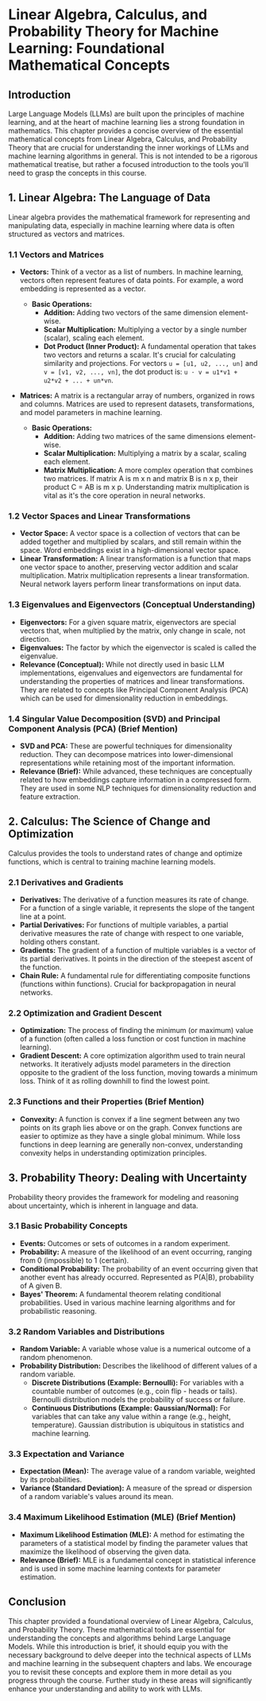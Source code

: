 # Linear Algebra, Calculus, and Probability Theory for Machine Learning: Foundational Mathematical Concepts

## Introduction

Large Language Models (LLMs) are built upon the principles of machine learning, and at the heart of machine learning lies a strong foundation in mathematics. This chapter provides a concise overview of the essential mathematical concepts from Linear Algebra, Calculus, and Probability Theory that are crucial for understanding the inner workings of LLMs and machine learning algorithms in general.  This is not intended to be a rigorous mathematical treatise, but rather a focused introduction to the tools you'll need to grasp the concepts in this course.

## 1. Linear Algebra: The Language of Data

Linear algebra provides the mathematical framework for representing and manipulating data, especially in machine learning where data is often structured as vectors and matrices.

### 1.1 Vectors and Matrices

*   **Vectors:** Think of a vector as a list of numbers. In machine learning, vectors often represent features of data points. For example, a word embedding is represented as a vector.
    *   **Basic Operations:**
        *   **Addition:** Adding two vectors of the same dimension element-wise.
        *   **Scalar Multiplication:** Multiplying a vector by a single number (scalar), scaling each element.
        *   **Dot Product (Inner Product):**  A fundamental operation that takes two vectors and returns a scalar. It's crucial for calculating similarity and projections. For vectors  `u = [u1, u2, ..., un]` and `v = [v1, v2, ..., vn]`, the dot product is: `u · v = u1*v1 + u2*v2 + ... + un*vn`.

*   **Matrices:** A matrix is a rectangular array of numbers, organized in rows and columns. Matrices are used to represent datasets, transformations, and model parameters in machine learning.
    *   **Basic Operations:**
        *   **Addition:** Adding two matrices of the same dimensions element-wise.
        *   **Scalar Multiplication:** Multiplying a matrix by a scalar, scaling each element.
        *   **Matrix Multiplication:**  A more complex operation that combines two matrices.  If matrix A is m x n and matrix B is n x p, their product C = AB is m x p.  Understanding matrix multiplication is vital as it's the core operation in neural networks.

### 1.2 Vector Spaces and Linear Transformations

*   **Vector Space:** A vector space is a collection of vectors that can be added together and multiplied by scalars, and still remain within the space.  Word embeddings exist in a high-dimensional vector space.
*   **Linear Transformation:** A linear transformation is a function that maps one vector space to another, preserving vector addition and scalar multiplication. Matrix multiplication represents a linear transformation.  Neural network layers perform linear transformations on input data.

### 1.3 Eigenvalues and Eigenvectors (Conceptual Understanding)

*   **Eigenvectors:** For a given square matrix, eigenvectors are special vectors that, when multiplied by the matrix, only change in scale, not direction.
*   **Eigenvalues:** The factor by which the eigenvector is scaled is called the eigenvalue.
*   **Relevance (Conceptual):** While not directly used in basic LLM implementations, eigenvalues and eigenvectors are fundamental for understanding the properties of matrices and linear transformations. They are related to concepts like Principal Component Analysis (PCA) which can be used for dimensionality reduction in embeddings.

### 1.4 Singular Value Decomposition (SVD) and Principal Component Analysis (PCA) (Brief Mention)

*   **SVD and PCA:** These are powerful techniques for dimensionality reduction. They can decompose matrices into lower-dimensional representations while retaining most of the important information.
*   **Relevance (Brief):**  While advanced, these techniques are conceptually related to how embeddings capture information in a compressed form. They are used in some NLP techniques for dimensionality reduction and feature extraction.

## 2. Calculus: The Science of Change and Optimization

Calculus provides the tools to understand rates of change and optimize functions, which is central to training machine learning models.

### 2.1 Derivatives and Gradients

*   **Derivatives:**  The derivative of a function measures its rate of change. For a function of a single variable, it represents the slope of the tangent line at a point.
*   **Partial Derivatives:** For functions of multiple variables, a partial derivative measures the rate of change with respect to one variable, holding others constant.
*   **Gradients:** The gradient of a function of multiple variables is a vector of its partial derivatives. It points in the direction of the steepest ascent of the function.
*   **Chain Rule:** A fundamental rule for differentiating composite functions (functions within functions). Crucial for backpropagation in neural networks.

### 2.2 Optimization and Gradient Descent

*   **Optimization:** The process of finding the minimum (or maximum) value of a function (often called a loss function or cost function in machine learning).
*   **Gradient Descent:** A core optimization algorithm used to train neural networks. It iteratively adjusts model parameters in the direction opposite to the gradient of the loss function, moving towards a minimum loss.  Think of it as rolling downhill to find the lowest point.

### 2.3 Functions and their Properties (Brief Mention)

*   **Convexity:**  A function is convex if a line segment between any two points on its graph lies above or on the graph. Convex functions are easier to optimize as they have a single global minimum.  While loss functions in deep learning are generally non-convex, understanding convexity helps in understanding optimization principles.

## 3. Probability Theory: Dealing with Uncertainty

Probability theory provides the framework for modeling and reasoning about uncertainty, which is inherent in language and data.

### 3.1 Basic Probability Concepts

*   **Events:** Outcomes or sets of outcomes in a random experiment.
*   **Probability:** A measure of the likelihood of an event occurring, ranging from 0 (impossible) to 1 (certain).
*   **Conditional Probability:** The probability of an event occurring given that another event has already occurred.  Represented as P(A|B), probability of A given B.
*   **Bayes' Theorem:**  A fundamental theorem relating conditional probabilities.  Used in various machine learning algorithms and for probabilistic reasoning.

### 3.2 Random Variables and Distributions

*   **Random Variable:** A variable whose value is a numerical outcome of a random phenomenon.
*   **Probability Distribution:** Describes the likelihood of different values of a random variable.
    *   **Discrete Distributions (Example: Bernoulli):** For variables with a countable number of outcomes (e.g., coin flip - heads or tails). Bernoulli distribution models the probability of success or failure.
    *   **Continuous Distributions (Example: Gaussian/Normal):** For variables that can take any value within a range (e.g., height, temperature). Gaussian distribution is ubiquitous in statistics and machine learning.

### 3.3 Expectation and Variance

*   **Expectation (Mean):** The average value of a random variable, weighted by its probabilities.
*   **Variance (Standard Deviation):** A measure of the spread or dispersion of a random variable's values around its mean.

### 3.4 Maximum Likelihood Estimation (MLE) (Brief Mention)

*   **Maximum Likelihood Estimation (MLE):** A method for estimating the parameters of a statistical model by finding the parameter values that maximize the likelihood of observing the given data.
*   **Relevance (Brief):** MLE is a fundamental concept in statistical inference and is used in some machine learning contexts for parameter estimation.

## Conclusion

This chapter provided a foundational overview of Linear Algebra, Calculus, and Probability Theory.  These mathematical tools are essential for understanding the concepts and algorithms behind Large Language Models. While this introduction is brief, it should equip you with the necessary background to delve deeper into the technical aspects of LLMs and machine learning in the subsequent chapters and labs.  We encourage you to revisit these concepts and explore them in more detail as you progress through the course.  Further study in these areas will significantly enhance your understanding and ability to work with LLMs.